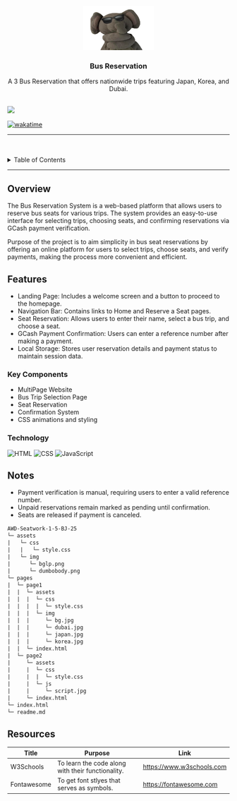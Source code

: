 <a name="readme-top">

<br/>

<br />
<div align="center">
  <a href="https://github.com/chillyboy07/">
    <img src="./assets/img/dumbobody.png"" alt="Dumbo" width="160" height="100">
  </a>
  <h3 align="center">Bus Reservation</h3>
</div>
<div align="center">
  A 3 Bus Reservation that offers nationwide trips featuring Japan, Korea, and Dubai.
</div>

<br />

![](https://visit-counter.vercel.app/counter.png?page=chillyboy07/AWD-Seatwork-1-5-BJ-25)

[![wakatime](https://wakatime.com/badge/user/018dd99a-4985-4f98-8216-6ca6fe2ce0f8/project/63501637-9a31-42f0-960d-4d0ab47977f8.svg)](https://wakatime.com/badge/user/018dd99a-4985-4f98-8216-6ca6fe2ce0f8/project/63501637-9a31-42f0-960d-4d0ab47977f8)

---

<br />
<br />

<details>
  <summary>Table of Contents</summary>
  <ol>
    <li>
      <a href="#overview">Overview</a>
      <ol>
       <li>
          <a href="#features">Features</a>
        </li>
        <li>
          <a href="#key-components">Key Components</a>
        </li>
        <li>
          <a href="#technology">Technology</a>
        </li>
      </ol>
    </li>
    <li>
      <a href="#notes">Notes</a>
    </li>
    <li>
      <a href="#resources">Resources</a>
    </li>
  </ol>
</details>

---

## Overview

The Bus Reservation System is a web-based platform that allows users to reserve bus seats for various trips. The system provides an easy-to-use interface for selecting trips, choosing seats, and confirming reservations via GCash payment verification.

Purpose of the project is to aim simplicity in bus seat reservations by offering an online platform for users to select trips, choose seats, and verify payments, making the process more convenient and efficient.

## Features

- Landing Page: Includes a welcome screen and a button to proceed to the homepage.
- Navigation Bar: Contains links to Home and Reserve a Seat pages.
- Seat Reservation: Allows users to enter their name, select a bus trip, and choose a seat.
- GCash Payment Confirmation: Users can enter a reference number after making a payment.
- Local Storage: Stores user reservation details and payment status to maintain session data.

### Key Components
- MultiPage Website
- Bus Trip Selection Page
- Seat Reservation
- Confirmation System
- CSS animations and styling

### Technology
![HTML](https://img.shields.io/badge/HTML-E34F26?style=for-the-badge&logo=html5&logoColor=white)
![CSS](https://img.shields.io/badge/CSS-1572B6?style=for-the-badge&logo=css3&logoColor=white)
![JavaScript](https://img.shields.io/badge/JavaScript-F7DF1E?style=for-the-badge&logo=javascript&logoColor=white)

## Notes
- Payment verification is manual, requiring users to enter a valid reference number.
- Unpaid reservations remain marked as pending until confirmation.
- Seats are released if payment is canceled.

```
AWD-Seatwork-1-5-BJ-25
└─ assets
|   └─ css
|   |   └─ style.css
|   └─ img
|      └─ bglp.png
|      └─ dumbobody.png
└─ pages
|  └─ page1
|  |  └─ assets
|  |  |  └─ css
|  |  |  |  └─ style.css
|  |  |  └─ img
|  |  |     └─ bg.jpg
|  |  |     └─ dubai.jpg
|  |  |     └─ japan.jpg
|  |  |     └─ korea.jpg
|  |  └─ index.html
|  └─ page2
|     └─ assets
|     |  └─ css
|     |  |  └─ style.css
|     |  └─ js
|     |     └─ script.jpg
|     └─ index.html
└─ index.html
└─ readme.md
```

## Resources

| Title | Purpose | Link |
|-|-|-|
| W3Schools | To learn the code along with their functionality. | https://www.w3schools.com |
| Fontawesome | To get font stlyes that serves as symbols. | https://fontawesome.com |
